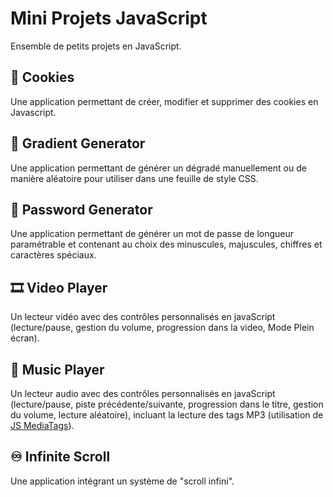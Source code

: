 # Mini Projets JavaScript
Ensemble de petits projets en JavaScript.

## 🍪 Cookies
Une application permettant de créer, modifier et supprimer des cookies en Javascript.

## 🌈 Gradient Generator
Une application permettant de générer un dégradé manuellement ou de manière aléatoire pour utiliser dans une feuille de style CSS.

## 🔑 Password Generator
Une application permettant de générer un mot de passe de longueur paramétrable et contenant au choix des minuscules, majuscules, chiffres et caractères spéciaux.

## 🎞️ Video Player
Un lecteur vidéo avec des contrôles personnalisés en javaScript (lecture/pause, gestion du volume, progression dans la video, Mode Plein écran).

## 🎵 Music Player
Un lecteur audio avec des contrôles personnalisés en javaScript (lecture/pause, piste précédente/suivante, progression dans le titre, gestion du volume, lecture aléatoire), incluant la lecture des tags MP3 (utilisation de [JS MediaTags](https://github.com/aadsm/jsmediatags)).

## ♾️ Infinite Scroll
Une application intégrant un système de "scroll infini".